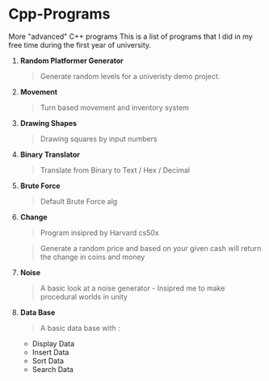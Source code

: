 # Cpp-Programs
 More "advanced" C++ programs
This is a list of programs that I did in my free time during the first year of university.

1. **Random Platformer Generator**

    >Generate random levels for a univeristy demo project.

1. **Movement**

    >Turn based movement and inventory system

1. **Drawing Shapes**

    >Drawing squares by input numbers

1. **Binary Translator**

    >Translate from Binary to Text / Hex / Decimal

1. **Brute Force**

    >Default Brute Force alg

1. **Change**

    >Program insipred by Harvard cs50x
    
    >Generate a random price and based on your given cash will return the change in coins and money

1. **Noise**

    >A basic look at a noise generator - Insipred me to make procedural worlds in unity

1. **Data Base**

    >A basic data base with :
    * Display Data
    * Insert Data
    * Sort Data
    * Search Data

